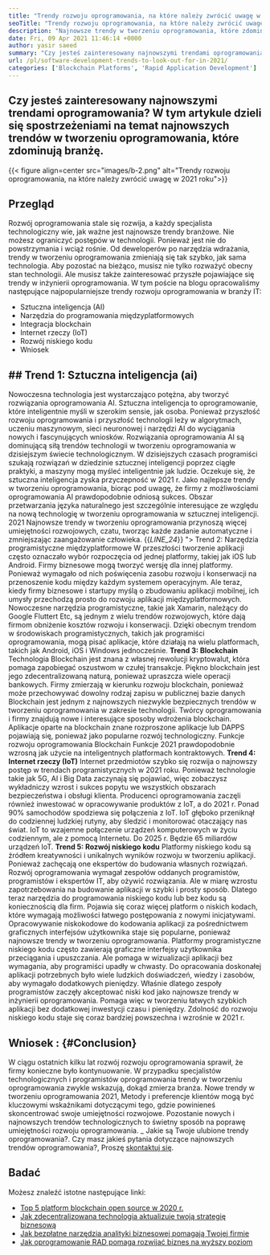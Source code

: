 ```yaml
---
title: "Trendy rozwoju oprogramowania, na które należy zwrócić uwagę w 2021 roku" 
seoTitle: "Trendy rozwoju oprogramowania, na które należy zwrócić uwagę w 2021 roku" 
description: "Najnowsze trendy w tworzeniu oprogramowania, które zdominują sektor technologii, obejmują blockchain, sztuczną inteligencję, brak kodu i więcej nowatorskich trendów." 
date: Fri, 09 Apr 2021 11:46:14 +0000
author: yasir saeed
summary: "Czy jesteś zainteresowany najnowszymi trendami oprogramowania? W tym artykule dzieli się spostrzeżeniami na temat najnowszych trendów w tworzeniu oprogramowania, które zdominują branżę." 
url: /pl/software-development-trends-to-look-out-for-in-2021/
categories: ['Blockchain Platforms', 'Rapid Application Development']
---
```


## Czy jesteś zainteresowany najnowszymi trendami oprogramowania? W tym artykule dzieli się spostrzeżeniami na temat najnowszych trendów w tworzeniu oprogramowania, które zdominują branżę.

{{< figure align=center src="images/b-2.png" alt="Trendy rozwoju oprogramowania, na które należy zwrócić uwagę w 2021 roku">}}


## **Przegląd**
Rozwój oprogramowania stale się rozwija, a każdy specjalista technologiczny wie, jak ważne jest najnowsze trendy branżowe. Nie możesz ograniczyć postępów w technologii. Ponieważ jest nie do powstrzymania i wciąż rośnie. Od deweloperów po narzędzia wdrażania, trendy w tworzeniu oprogramowania zmieniają się tak szybko, jak sama technologia.
Aby pozostać na bieżąco, musisz nie tylko rozważyć obecny stan technologii. Ale musisz także zainteresować przyszłe pojawiające się trendy w inżynierii oprogramowania. W tym poście na blogu opracowaliśmy następujące najpopularniejsze trendy rozwoju oprogramowania w branży IT:
  * Sztuczna inteligencja (AI)
  * Narzędzia do programowania międzyplatformowych
  * Integracja blockchain
  * Internet rzeczy (IoT)
  * Rozwój niskiego kodu
  * Wniosek

## ##  **Trend 1: Sztuczna inteligencja (ai)** 
Nowoczesna technologia jest wystarczająco potężna, aby tworzyć rozwiązania oprogramowania AI. Sztuczna inteligencja to oprogramowanie, które inteligentnie myśli w szerokim sensie, jak osoba. Ponieważ przyszłość rozwoju oprogramowania i przyszłość technologii leży w algorytmach, uczeniu maszynowym, sieci neuronowej i narzędzi AI do wyciągania nowych i fascynujących wniosków. Rozwiązania oprogramowania AI są dominującą siłą trendów technologii w tworzeniu oprogramowania w dzisiejszym świecie technologicznym.
W dzisiejszych czasach programiści szukają rozwiązań w dziedzinie sztucznej inteligencji poprzez ciągłe praktyki, a maszyny mogą myśleć inteligentnie jak ludzie. Oczekuje się, że sztuczna inteligencja zyska przyczepność w 2021 r. Jako najlepsze trendy w tworzeniu oprogramowania, biorąc pod uwagę, że firmy z możliwościami oprogramowania AI prawdopodobnie odniosą sukces. Obszar przetwarzania języka naturalnego jest szczególnie interesujące ze względu na nową technologię w tworzeniu oprogramowania w sztucznej inteligencji. 2021 Najnowsze trendy w tworzeniu oprogramowania przynoszą więcej umiejętności rozwojowych, czatu, tworząc każde zadanie automatyczne i zmniejszając zaangażowanie człowieka.
{{_LINE_24_}}
"> Trend 2: Narzędzia programistyczne międzyplatformowe
W przeszłości tworzenie aplikacji często oznaczało wybór rozpoczęcia od jednej platformy, takiej jak iOS lub Android. Firmy biznesowe mogą tworzyć wersję dla innej platformy. Ponieważ wymagało od nich poświęcenia zasobu rozwoju i konserwacji na przenoszenie kodu między każdym systemem operacyjnym. Ale teraz, kiedy firmy biznesowe i startupy myślą o zbudowaniu aplikacji mobilnej, ich umysły przechodzą prosto do rozwoju aplikacji międzyplatformowych.
Nowoczesne narzędzia programistyczne, takie jak Xamarin, należący do Google Fluttert Etc, są jednym z wielu trendów rozwojowych, które dają firmom obniżenie kosztów rozwoju i konserwacji. Dzięki obecnym trendom w środowiskach programistycznych, takich jak programiści oprogramowania, mogą pisać aplikacje, które działają na wielu platformach, takich jak Android, iOS i Windows jednocześnie.
**Trend 3: Blockchain**
Technologia Blockchain jest znana z własnej rewolucji kryptowalut, która pomaga zapobiegać oszustwom w czułej transakcje. Piękno blockchain jest jego zdecentralizowaną naturą, ponieważ upraszcza wiele operacji bankowych. Firmy zmierzają w kierunku rozwoju blockchain, ponieważ może przechowywać dowolny rodzaj zapisu w publicznej bazie danych
Blockchain jest jednym z najnowszych niezwykle bezpiecznych trendów w tworzeniu oprogramowania w zakresie technologii. Twórcy oprogramowania i firmy znajdują nowe i interesujące sposoby wdrożenia blockchain. Aplikacje oparte na blockchain znane rozproszone aplikacje lub DAPPS pojawiają się, ponieważ jako popularne rozwój technologiczny. Funkcje rozwoju oprogramowania Blockchain Funkcje 2021 prawdopodobnie wzrosną jak użycie na inteligentnych platformach kontraktowych.
**Trend 4: Internet rzeczy (IoT)**
Internet przedmiotów szybko się rozwija o najnowszy postęp w trendach programistycznych w 2021 roku. Ponieważ technologie takie jak 5G, AI i Big Data zaczynają się pojawiać, więc zobaczysz wykładniczy wzrost i sukces popytu we wszystkich obszarach bezpieczeństwa i obsługi klienta. Producenci oprogramowania zaczęli również inwestować w opracowywanie produktów z IoT, a do 2021 r. Ponad 90% samochodów spodziewa się połączenia z IoT.
IoT głęboko przeniknął do codziennej ludzkiej rutyny, aby śledzić i monitorować otaczający nas świat. IoT to wzajemne połączenie urządzeń komputerowych w życiu codziennym, ale z pomocą Internetu. Do 2025 r. Będzie 65 miliardów urządzeń IoT.
**Trend 5: Rozwój niskiego kodu**
Platformy niskiego kodu są źródłem kreatywności i unikalnych wyników rozwoju w tworzeniu aplikacji. Ponieważ zachęcają one ekspertów do budowania własnych rozwiązań. Rozwój oprogramowania wymagał zespołów oddanych programistów, programistów i ekspertów IT, aby ożywić rozwiązania. Ale w miarę wzrostu zapotrzebowania na budowanie aplikacji w szybki i prosty sposób. Dlatego teraz narzędzia do programowania niskiego kodu lub bez kodu są koniecznością dla firm. Pojawia się coraz więcej platform o niskich kodach, które wymagają możliwości łatwego postępowania z nowymi inicjatywami.
Opracowywanie niskokodowe do kodowania aplikacji za pośrednictwem graficznych interfejsów użytkownika staje się popularne, ponieważ najnowsze trendy w tworzeniu oprogramowania. Platformy programistyczne niskiego kodu często zawierają graficzne interfejsy użytkownika przeciągania i upuszczania. Ale pomaga w wizualizacji aplikacji bez wymagania, aby programiści upadły w chwasty. Do opracowania doskonałej aplikacji potrzebnych było wiele ludzkich doświadczeń, wiedzy i zasobów, aby wymagało dodatkowych pieniędzy. Właśnie dlatego zespoły programistów zaczęły akceptować niski kod jako najnowsze trendy w inżynierii oprogramowania. Pomaga więc w tworzeniu łatwych szybkich aplikacji bez dodatkowej inwestycji czasu i pieniędzy. Zdolność do rozwoju niskiego kodu staje się coraz bardziej powszechna i wzrośnie w 2021 r.

##  **Wniosek** :   {#Conclusion}
W ciągu ostatnich kilku lat rozwój rozwoju oprogramowania sprawił, że firmy konieczne było kontynuowanie. W przypadku specjalistów technologicznych i programistów oprogramowania trendy w tworzeniu oprogramowania zwykle wskazują, dokąd zmierza branża. Nowe trendy w tworzeniu oprogramowania 2021, Metody i preferencje klientów mogą być kluczowymi wskaźnikami dotyczącymi tego, gdzie powinieneś skoncentrować swoje umiejętności rozwojowe. Pozostanie nowych i najnowszych trendów technologicznych to świetny sposób na poprawę umiejętności rozwoju oprogramowania.
_ Jakie są Twoje ulubione trendy oprogramowania?. Czy masz jakieś pytania dotyczące najnowszych trendów oprogramowania?, Proszę [skontaktuj się][1].

## Badać
Możesz znaleźć istotne następujące linki:
  * [Top 5 platform blockchain open source w 2020 r.][2]
  * [Jak zdecentralizowana technologia aktualizuje twoją strategię biznesową][3]
  * [Jak bezpłatne narzędzia analityki biznesowej pomagają Twojej firmie][4]
  * [Jak oprogramowanie RAD pomaga rozwijać biznes na wyższy poziom][5]

  
[1]: mailto:yasir.saeed@aspose.com
[2]: https://blog.containerize.com/blockchain-platforms/top-5-open-source-blockchain-platforms-in-2020/
[3]: https://blog.containerize.com/2020/11/27/how-decentralized-technology-upgrades-your-business-strategy/
[4]: https://blog.containerize.com/2021/03/12/how-free-business-analytics-tools-assist-your-business/
[5]: https://blog.containerize.com/rapid-application-development/rapid-application-development-software-for-business-rad/
